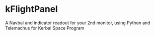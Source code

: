 # kFlightPanel
A Navbal and indicator readout for your 2nd monitor, using Python and Telemachus for Kerbal Space Program
